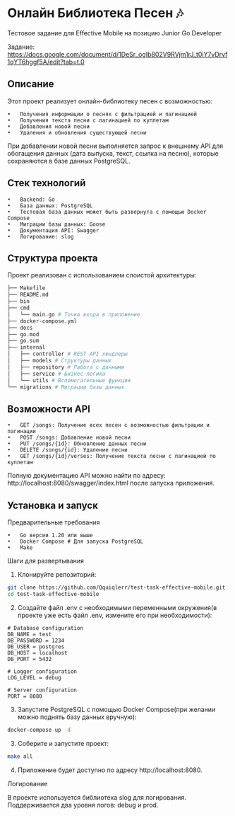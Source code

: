# Онлайн Библиотека Песен 🎶
Тестовое задание для Effective Mobile на позицию Junior Go Developer

Задание: https://docs.google.com/document/d/1DeSr_ogIb802V9RVjm1rJ_t0iY7vDrvf1qYT6hggf5A/edit?tab=t.0
## Описание

Этот проект реализует онлайн-библиотеку песен с возможностью:

    •	Получения информации о песнях с фильтрацией и пагинацией
    •	Получения текста песни с пагинацией по куплетам
	•	Добавления новой песни
	•	Удаления и обновления существующей песни

При добавлении новой песни выполняется запрос к внешнему API для обогащения данных (дата выпуска, текст, ссылка на песню), которые сохраняются в базе данных PostgreSQL.

## Стек технологий

	•	Backend: Go
	•	База данных: PostgreSQL
	•	Тестовая база данных может быть развернута с помощью Docker Compose
	•	Миграции базы данных: Goose
	•	Документация API: Swagger
	•	Логирование: slog

## Структура проекта

Проект реализован с использованием слоистой архитектуры:
```bash
├── Makefile
├── README.md
├── bin
├── cmd
│   └── main.go # Точка входа в приложение
├── docker-compose.yml
├── docs
├── go.mod
├── go.sum
├── internal
│   ├── controller # REST API хендлеры
│   ├── models # Структуры данных
│   ├── repository # Работа с данными
│   ├── service # Бизнес-логика
│   └── utils # Вспомогательные функции
└── migrations # Миграции базы данных

```

## Возможности API

	•	GET /songs: Получение всех песен с возможностью фильтрации и пагинации
	•	POST /songs: Добавление новой песни
	•	PUT /songs/{id}: Обновление данных песни
	•	DELETE /songs/{id}: Удаление песни
	•	GET /songs/{id}/verses: Получение текста песни с пагинацией по куплетам

Полную документацию API можно найти по адресу: http://localhost:8080/swagger/index.html после запуска приложения.

## Установка и запуск

Предварительные требования

	•	Go версии 1.20 или выше
	•	Docker Compose # Для запуска PostgreSQL
	•	Make

Шаги для развертывания

1.	Клонируйте репозиторий:

```bash
git clone https://github.com/Qquiqlerr/test-task-effective-mobile.git
cd test-task-effective-mobile
```

2.	Создайте файл .env с необходимыми переменными окружения(в проекте уже есть файл .env, измените его при необходимости):

```.env
# Database configuration
DB_NAME = test
DB_PASSWORD = 1234
DB_USER = postgres
DB_HOST = localhost
DB_PORT = 5432

# Logger configuration
LOG_LEVEL = debug

# Server configuration
PORT = 8080
```
3. Запустите PostgreSQL с помощью Docker Compose(при желании можно поднять базу данных вручную):
```bash
docker-compose up -d
```

3.	Соберите и запустите проект:
```bash
make all
```



4.	Приложение будет доступно по адресу http://localhost:8080.



Логирование

В проекте используется библиотека slog для логирования. Поддерживается два уровня логов: debug и prod.

